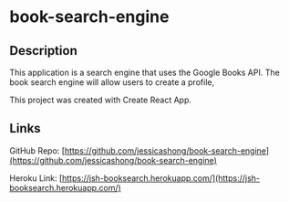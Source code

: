 # book-search-engine


## Description
This application is a search engine that uses the Google Books API. The book search engine will allow users to create a profile,  

This project was created with Create React App.

## Links 
GitHub Repo: [https://github.com/jessicashong/book-search-engine](https://github.com/jessicashong/book-search-engine)

Heroku Link: [https://jsh-booksearch.herokuapp.com/](https://jsh-booksearch.herokuapp.com/)